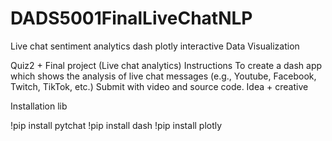 # DADS5001FinalLiveChatNLP
Live chat sentiment analytics dash plotly interactive Data Visualization 

Quiz2 + Final project (Live chat analytics)
Instructions
To create a dash app which shows the analysis of live chat messages (e.g., Youtube, Facebook, Twitch, TikTok, etc.)
Submit with video and source code.
Idea + creative



Installation lib

!pip install pytchat
!pip install dash
!pip install plotly
